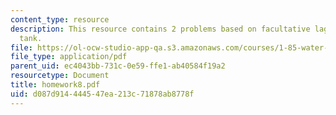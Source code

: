 ```yaml
---
content_type: resource
description: This resource contains 2 problems based on facultative lagoon, and aeration
  tank.
file: https://ol-ocw-studio-app-qa.s3.amazonaws.com/courses/1-85-water-and-wastewater-treatment-engineering-spring-2006/d087d914444547ea213c71878ab8778f_homework8.pdf
file_type: application/pdf
parent_uid: ec4043bb-731c-0e59-ffe1-ab40584f19a2
resourcetype: Document
title: homework8.pdf
uid: d087d914-4445-47ea-213c-71878ab8778f
---
```

